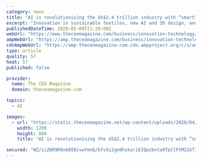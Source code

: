 ```yaml
---
category: news
title: "AI is revolutionising the US$2.4 trillion industry with “smart” fashion"
excerpt: "Innovation in sustainable textiles, new AI and 3D design, and wellness wearables are set to radically transform the fashion industry."
publishedDateTime: 2020-05-09T21:20:00Z
webUrl: "https://www.theceomagazine.com/business/innovation-technology/ai-smart-fashion/"
ampWebUrl: "https://amp.theceomagazine.com/business/innovation-technology/ai-smart-fashion"
cdnAmpWebUrl: "https://amp-theceomagazine-com.cdn.ampproject.org/c/s/amp.theceomagazine.com/business/innovation-technology/ai-smart-fashion"
type: article
quality: 57
heat: 57
published: false

provider:
  name: The CEO Magazine
  domain: theceomagazine.com

topics:
  - AI

images:
  - url: "https://static.theceomagazine.net/wp-content/uploads/2020/04/02111121/Fashion-Revolution.jpg"
    width: 1200
    height: 800
    title: "AI is revolutionising the US$2.4 trillion industry with “smart” fashion"

secured: "WZ/iiZ6R9R9xb0IBivwYmnQ/kfv5i2ge0hykariEIQpzbxta0TpClFtM22GTIRqhybumYb3XmJ86K4OqMQwd+e16CS0hjx3yQrxZ7oLkk8edbo05cDDEz396G8DluKav+2WNtr7fzwkURnLX3YQfws9gd6BTfQ0HYJi5VBBeD3nxLYk5aC87lfMIwflt4YozTKRlYw/CbFyhhG4Fo2H4va0/trJfTudhIqNO0HRPy+6ReCKD3d2p12FRJ7WxtBbemy3HqJsj3nxWNP8kX5zEY4PJw4liZgAVTh4GNLlnuy4Qp852RPZa727zvpOc/Hb3;/JEUD8B2JR8QQGuuvw0Y6g=="
---
```


